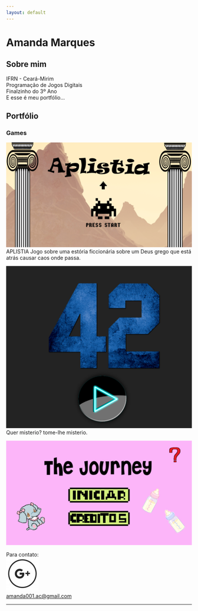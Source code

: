 ```yaml
---
layout: default
---
```


# Amanda Marques

## Sobre mim
  IFRN - Ceará-Mirim   
  Programação de Jogos Digitais   
  Finalzinho do 3º Ano   
  E esse é meu portfólio...
## Portfólio   
### Games

[![](aplistia.png)](https://amanda13.github.io/Aplistia/)  
APLISTIA
  Jogo sobre uma estória ficcionária sobre um Deus grego que está atrás causar caos onde passa.  
  
  
[![](42.PNG)](https://amanda13.github.io/amanda13.github.io/Jogo/)   
  Quer misterio? tome-lhe misterio.   
  
  
[![](journey.png)](amanda13.github.io/TheJourney/)




Para contato:   
![](gmail.png)   
amanda001.ac@gmail.com
* * *

[//]: # (Não aparece)

